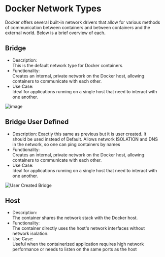 # Docker Network Types

Docker offers several built-in network drivers that allow for various methods of communication between containers and between containers and the external world. Below is a brief overview of each.

## Bridge

- Description:  
    This is the default network type for Docker containers.
- Functionality:  
    Creates an internal, private network on the Docker host, allowing containers to communicate with each other.
- Use Case:  
    Ideal for applications running on a single host that need to interact with one another.

![image](https://github.com/user-attachments/assets/67d25114-48cc-4130-a919-28adc6814263)


## Bridge User Defined

- Description:
    Exactly this same as previous but it is user created. It should be used instead of Default. Allows network ISOLATION and DNS in the network, so one can ping containers by names
- Functionality:  
    Creates an internal, private network on the Docker host, allowing containers to communicate with each other.
- Use Case:  
    Ideal for applications running on a single host that need to interact with one another.
    
![User Created Bridge](https://github.com/user-attachments/assets/e5490bfc-d3c2-469b-9446-045ffc177b10)






## Host


- Description:  
      The container shares the network stack with the Docker host.  
- Functionality:  
      The container directly uses the host's network interfaces without network isolation.   
- Use Case:   
      Useful when the containerized application requires high network performance or needs to listen on the same ports as the host

